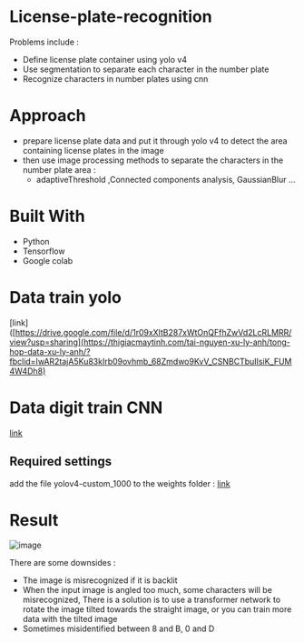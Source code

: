 # License-plate-recognition
Problems include :
  * Define license plate container using yolo v4   
  * Use segmentation to separate each character in the number plate
  * Recognize characters in number plates using cnn
#  Approach
  * prepare license plate data and put it through yolo v4 to detect the area containing license plates in the image
  * then use image processing methods to separate the characters in the number plate area :
      * adaptiveThreshold ,Connected components analysis, GaussianBlur ...
# Built With
  * Python
  * Tensorflow
  * Google colab
# Data train yolo
[link]([https://drive.google.com/file/d/1r09xXltB287xWtOnQFfhZwVd2LcRLMRR/view?usp=sharing](https://thigiacmaytinh.com/tai-nguyen-xu-ly-anh/tong-hop-data-xu-ly-anh/?fbclid=IwAR2tajA5Ku83kIrb09ovhmb_68Zmdwo9KvV_CSNBCTbuIIsiK_FUM4W4Dh8)

# Data digit train CNN
[link](https://www.mediafire.com/file/3l3x7bd7rq91l5r/data_digit.zip/file)

## Required settings
add the file yolov4-custom_1000 to the weights folder :
     [link](https://drive.google.com/file/d/1r09xXltB287xWtOnQFfhZwVd2LcRLMRR/view?usp=sharing)
     
# Result
![image](https://user-images.githubusercontent.com/32773852/170819572-a305c432-51c6-4fca-8767-a7afe5f52cc3.png)


There are some downsides :
  * The image is misrecognized if it is backlit
  * When the input image is angled too much, some characters will be misrecognized, There is a solution is to use a transformer network to rotate the image tilted           towards the straight image, or you can train more data with the tilted image
  * Sometimes misidentified between 8 and B, 0 and D


